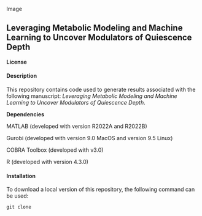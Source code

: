 Image

## Leveraging Metabolic Modeling and Machine Learning to Uncover Modulators of Quiescence Depth

**License**

#### Description

This repository contains code used to generate results associated with the following manuscript: *Leveraging Metabolic Modeling and Machine Learning to Uncover Modulators of Quiescence Depth*.

**Dependencies**

MATLAB (developed with version R2022A and R2022B)

Gurobi (developed with version 9.0 MacOS and version 9.5 Linux)

COBRA Toolbox (developed with v3.0)

R (developed with version 4.3.0)

#### **Installation**

To download a local version of this repository, the following command can be used:

```         
git clone 
```
